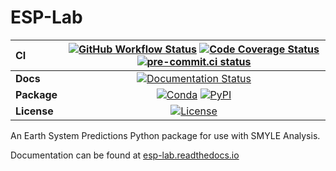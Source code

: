 # ESP-Lab

| CI          | [![GitHub Workflow Status][github-ci-badge]][github-ci-link] [![Code Coverage Status][codecov-badge]][codecov-link] [![pre-commit.ci status][pre-commit.ci-badge]][pre-commit.ci-link] |
| :---------- | :------------------------------------------------------------------------------------------------------------------------------------------------------------------------------------: |
| **Docs**    |                                                                     [![Documentation Status][rtd-badge]][rtd-link]                                                                     |
| **Package** |                                                          [![Conda][conda-badge]][conda-link] [![PyPI][pypi-badge]][pypi-link]                                                          |
| **License** |                                                                         [![License][license-badge]][repo-link]                                                                         |

An Earth System Predictions Python package for use with SMYLE Analysis.

[github-ci-badge]: https://img.shields.io/github/workflow/status/ncar-xdev/python-project-template/CI?label=CI&logo=github
[github-ci-link]: https://github.com/ncar-xdev/xdev-project/actions?query=workflow%3ACI
[codecov-badge]: https://img.shields.io/codecov/c/github/ncar-xdev/xdev-project.svg?logo=codecov
[codecov-link]: https://codecov.io/gh/ncar-xdev/xdev-project
[rtd-badge]: https://img.shields.io/readthedocs/xdev-project/latest.svg
[rtd-link]: https://xdev-project.readthedocs.io/en/latest/?badge=latest
[pypi-badge]: https://img.shields.io/pypi/v/xdev-project?logo=pypi
[pypi-link]: https://pypi.org/project/xdev-project
[conda-badge]: https://img.shields.io/conda/vn/conda-forge/xdev-project?logo=anaconda
[conda-link]: https://anaconda.org/conda-forge/xdev-project
[license-badge]: https://img.shields.io/github/license/ncar-xdev/python-project-template
[repo-link]: https://github.com/ncar-xdev/python-project-template
[pre-commit.ci-badge]: https://results.pre-commit.ci/badge/github/ncar-xdev/python-project-template/main.svg
[pre-commit.ci-link]: https://results.pre-commit.ci/latest/github/ncar-xdev/python-project-template/main


Documentation can be found at [esp-lab.readthedocs.io](esp-lab.readthedocs.io)
